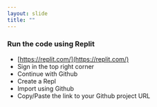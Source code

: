 ```yaml
---
layout: slide
title: ""
---
```

### Run the code using Replit

- [https://replit.com/](https://replit.com/)
- Sign in the top right corner
- Continue with Github
- Create a Repl
- Import using Github
- Copy/Paste the link to your Github project URL
